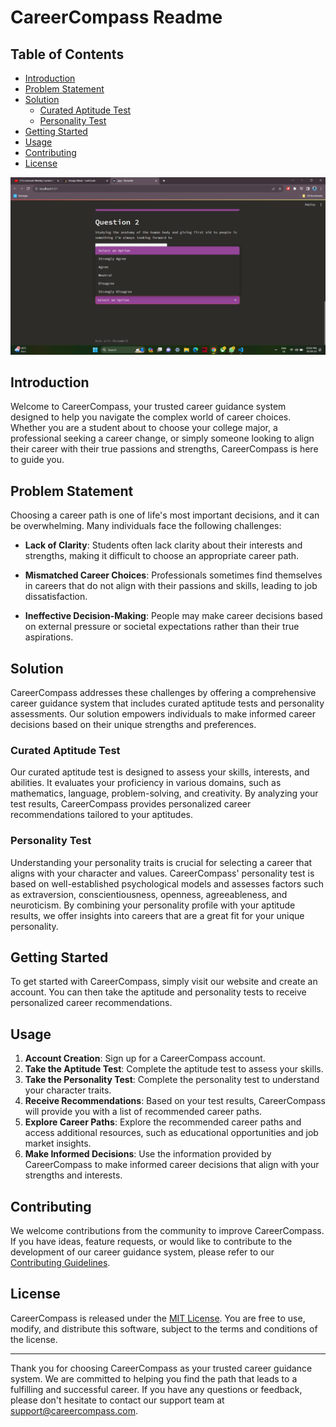 # CareerCompass Readme

## Table of Contents

- [Introduction](#introduction)
- [Problem Statement](#problem-statement)
- [Solution](#solution)
  - [Curated Aptitude Test](#curated-aptitude-test)
  - [Personality Test](#personality-test)
- [Getting Started](#getting-started)
- [Usage](#usage)
- [Contributing](#contributing)
- [License](#license)

![Alt text](https://github.com/Utsav7428/CareerCompass/blob/main/Screenshot%20(70).png?raw=true)


  
## Introduction

Welcome to CareerCompass, your trusted career guidance system designed to help you navigate the complex world of career choices. Whether you are a student about to choose your college major, a professional seeking a career change, or simply someone looking to align their career with their true passions and strengths, CareerCompass is here to guide you.

## Problem Statement

Choosing a career path is one of life's most important decisions, and it can be overwhelming. Many individuals face the following challenges:

- **Lack of Clarity**: Students often lack clarity about their interests and strengths, making it difficult to choose an appropriate career path.

- **Mismatched Career Choices**: Professionals sometimes find themselves in careers that do not align with their passions and skills, leading to job dissatisfaction.

- **Ineffective Decision-Making**: People may make career decisions based on external pressure or societal expectations rather than their true aspirations.

## Solution

CareerCompass addresses these challenges by offering a comprehensive career guidance system that includes curated aptitude tests and personality assessments. Our solution empowers individuals to make informed career decisions based on their unique strengths and preferences.

### Curated Aptitude Test

Our curated aptitude test is designed to assess your skills, interests, and abilities. It evaluates your proficiency in various domains, such as mathematics, language, problem-solving, and creativity. By analyzing your test results, CareerCompass provides personalized career recommendations tailored to your aptitudes.

### Personality Test

Understanding your personality traits is crucial for selecting a career that aligns with your character and values. CareerCompass' personality test is based on well-established psychological models and assesses factors such as extraversion, conscientiousness, openness, agreeableness, and neuroticism. By combining your personality profile with your aptitude results, we offer insights into careers that are a great fit for your unique personality.

## Getting Started

To get started with CareerCompass, simply visit our website and create an account. You can then take the aptitude and personality tests to receive personalized career recommendations.

## Usage

1. **Account Creation**: Sign up for a CareerCompass account.
2. **Take the Aptitude Test**: Complete the aptitude test to assess your skills.
3. **Take the Personality Test**: Complete the personality test to understand your character traits.
4. **Receive Recommendations**: Based on your test results, CareerCompass will provide you with a list of recommended career paths.
5. **Explore Career Paths**: Explore the recommended career paths and access additional resources, such as educational opportunities and job market insights.
6. **Make Informed Decisions**: Use the information provided by CareerCompass to make informed career decisions that align with your strengths and interests.

## Contributing

We welcome contributions from the community to improve CareerCompass. If you have ideas, feature requests, or would like to contribute to the development of our career guidance system, please refer to our [Contributing Guidelines](CONTRIBUTING.md).

## License

CareerCompass is released under the [MIT License](LICENSE.md). You are free to use, modify, and distribute this software, subject to the terms and conditions of the license.

---

Thank you for choosing CareerCompass as your trusted career guidance system. We are committed to helping you find the path that leads to a fulfilling and successful career. If you have any questions or feedback, please don't hesitate to contact our support team at support@careercompass.com.

